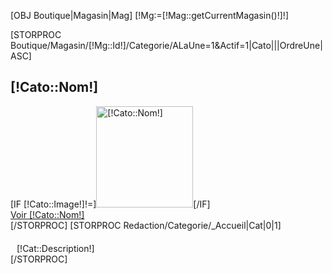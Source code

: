 [OBJ Boutique|Magasin|Mag]
[!Mg:=[!Mag::getCurrentMagasin()!]!]

<div class="BlocUneCategories">
	[STORPROC Boutique/Magasin/[!Mg::Id!]/Categorie/ALaUne=1&Actif=1|Cato|||OrdreUne|ASC]
		<div class="ColonneCateg" >
			<h2>[!Cato::Nom!]</h2>
			<div class="ImageCategorieUne">
				[IF [!Cato::Image!]!=]<a href="/[!Cato::getUrl()!]"><img src="/[!Cato::Image!].mini.155x162.jpg" width="155" height="162" alt="[!Cato::Nom!]" title="[!Cato::Nom!]" /></a>[/IF]
			</div>
			<a href="/[!Cato::getUrl()!]" class="ReadMore">Voir [!Cato::Nom!]</a>
		</div>
	[/STORPROC]
	[STORPROC Redaction/Categorie/_Accueil|Cat|0|1]
		<p style="font-size:14px;margin:20px 10px 0 10px;">[!Cat::Description!]</p>
	[/STORPROC]


</div>